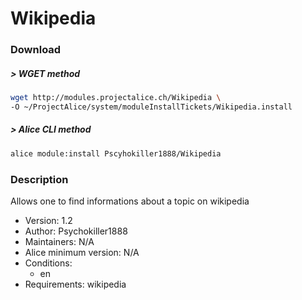 # Wikipedia

### Download

##### > WGET method
```bash
wget http://modules.projectalice.ch/Wikipedia \
-O ~/ProjectAlice/system/moduleInstallTickets/Wikipedia.install
```

##### > Alice CLI method
```bash
alice module:install Pscyhokiller1888/Wikipedia
```

### Description
Allows one to find informations about a topic on wikipedia

- Version: 1.2
- Author: Psychokiller1888
- Maintainers: N/A
- Alice minimum version: N/A
- Conditions:
  - en
- Requirements: wikipedia
